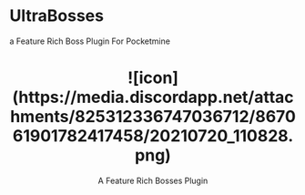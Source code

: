 # UltraBosses
a Feature Rich Boss Plugin For Pocketmine
<div align="center">
  <h1>![icon](https://media.discordapp.net/attachments/825312336747036712/867061901782417458/20210720_110828.png)</h1>
  <p>A Feature Rich Bosses Plugin</p>
</div>
